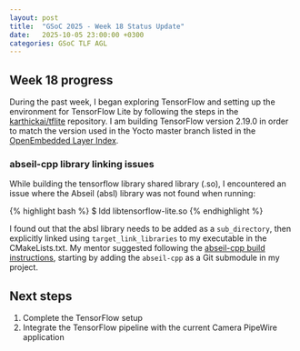```yaml
---
layout: post
title:  "GSoC 2025 - Week 18 Status Update"
date:   2025-10-05 23:00:00 +0300
categories: GSoC TLF AGL 
---
```


## Week 18 progress

During the past week, I began exploring TensorFlow and setting up the environment for TensorFlow Lite by 
following the steps in the [karthickai/tflite][1] repository. I am building TensorFlow version 
2.19.0 in order to match the version used in the Yocto master branch listed in the [OpenEmbedded Layer Index][2]. 

### abseil-cpp library linking issues

While building the tensorflow library shared library (.so), I encountered an issue where the Abseil (absl) library was 
not found when running:

{% highlight bash %}
$ ldd libtensorflow-lite.so
{% endhighlight %}

I found out that the absl library needs to be added as a `sub_directory`, then explicitly linked using `target_link_libraries` 
to my executable in the CMakeLists.txt. My mentor suggested following the [abseil-cpp build instructions][3], starting 
by adding the `abseil-cpp` as a Git submodule in my project.

## Next steps

1. Complete the TensorFlow setup 
2. Integrate the TensorFlow pipeline with the current Camera PipeWire application

[1]: https://github.com/karthickai/tflite/
[2]: https://layers.openembedded.org/layerindex/branch/master/layers/
[3]: https://github.com/abseil/abseil-cpp/blob/master/CMake/README.md